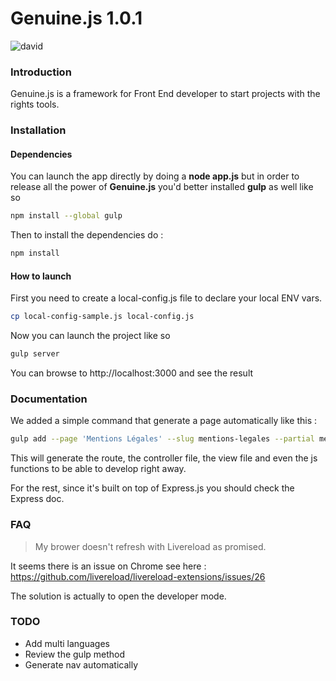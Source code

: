 # Genuine.js 1.0.1
![david](https://david-dm.org/codekonami/genuine.js.svg)
### Introduction

Genuine.js is a framework for Front End developer to start projects with
the rights tools.

### Installation

#### Dependencies
You can launch the app directly by doing a **node app.js** but in order to release all the
power of **Genuine.js** you'd better installed **gulp** as well like so

```bash
npm install --global gulp
```

Then to install the dependencies do :

```bash
npm install
```

#### How to launch

First you need to create a local-config.js file to declare your local ENV vars.

```bash
cp local-config-sample.js local-config.js
```

Now you can launch the project like so
```bash
gulp server
```

You can browse to http://localhost:3000 and see the result

### Documentation

We added a simple command that generate a page automatically like this :

```bash
gulp add --page 'Mentions Légales' --slug mentions-legales --partial mentions-legales
```
This will generate the route, the controller file, the view file and even the js functions
to be able to develop right away.

For the rest, since it's built on top of Express.js you should check the Express doc.

### FAQ
> My brower doesn't refresh with Livereload as promised.

It seems there is an issue on Chrome see here :
https://github.com/livereload/livereload-extensions/issues/26

The solution is actually to open the developer mode.

### TODO

- Add multi languages
- Review the gulp method
- Generate nav automatically
